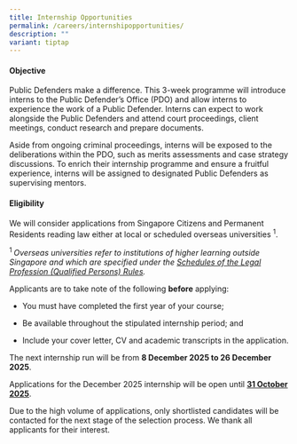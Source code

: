 ```yaml
---
title: Internship Opportunities
permalink: /careers/internshipopportunities/
description: ""
variant: tiptap
---
```

<h4>Objective</h4>
<p>Public Defenders make a difference. This 3-week programme will introduce
interns to the Public Defender’s Office (PDO) and allow interns to experience
the work of a Public Defender. Interns can expect to work alongside the
Public Defenders and attend court proceedings, client meetings, conduct
research and prepare documents.</p>
<p>Aside from ongoing criminal proceedings, interns will be exposed to the
deliberations within the PDO, such as merits assessments and case strategy
discussions. To enrich their internship programme and ensure a fruitful
experience, interns will be assigned to designated Public Defenders as
supervising mentors.</p>
<h4>Eligibility</h4>
<p>We will consider applications from Singapore Citizens and Permanent Residents
reading law either at local or scheduled overseas universities <sup>1</sup>.</p>
<p><sup>1 </sup><em>Overseas universities refer to institutions of higher learning outside Singapore and which are specified under the <a href="https://legisgov.agc.gov.sg/SL/LPA1966-R15?DocDate=20220112&amp;ProvIds=Sc4-XX-Sc4-#Sc4-XX-Sc4-" rel="noopener noreferrer nofollow" target="_blank">Schedules of the Legal Profession (Qualified Persons) Rules</a>.</em>
</p>
<p>Applicants are to take note of the following <strong>before</strong> applying:</p>
<ul data-tight="true" class="tight">
<li>
<p>You must have completed the first year of your course;</p>
</li>
<li>
<p>Be available throughout the stipulated internship period; and</p>
</li>
<li>
<p>Include your cover letter, CV and academic transcripts in the application.</p>
</li>
</ul>
<p>The next internship run will be from <strong>8 December 2025 to 26 December 2025</strong>.</p>
<p>Applications for the December 2025 internship will be open until <strong><u>31 October 2025</u></strong>.</p>
<p>Due to the high volume of applications, only shortlisted candidates will
be contacted for the next stage of the selection process. We thank all
applicants for their interest.</p>